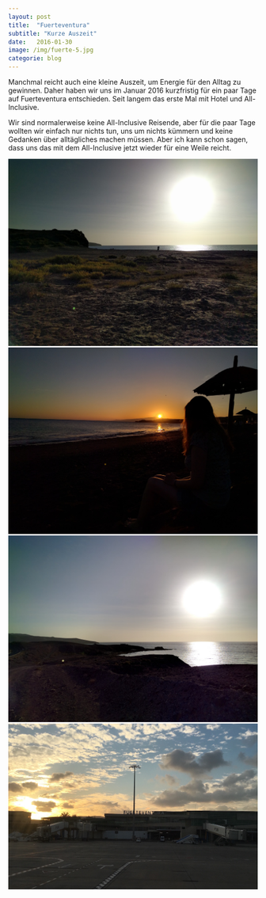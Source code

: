 ```yaml
---
layout: post
title:  "Fuerteventura"
subtitle: "Kurze Auszeit"
date:   2016-01-30
image: /img/fuerte-5.jpg
categorie: blog
---
```


Manchmal reicht auch eine kleine Auszeit, um Energie für den Alltag zu gewinnen. Daher haben wir uns im Januar 2016 kurzfristig für ein paar Tage auf Fuerteventura entschieden. Seit langem das erste Mal mit Hotel und All-Inclusive. 

Wir sind normalerweise keine All-Inclusive Reisende, aber für die paar Tage wollten wir einfach nur nichts tun, uns um nichts kümmern und keine Gedanken über alltägliches machen müssen. Aber ich kann schon sagen, dass uns das mit dem All-Inclusive jetzt wieder für eine Weile reicht.

<div class="container-gallery">
<div><img src="/img/fuerte-3.jpg" alt></div>
<div><img src="/img/fuerte-4.jpg" alt></div>
<div><img src="/img/fuerte-2.jpg" alt></div>
<div><img src="/img/fuerte-1.jpg" alt></div>
</div>


